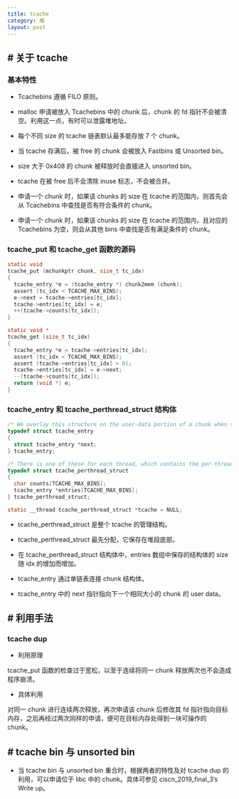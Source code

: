 ```yaml
---
title: tcache
category: 堆
layout: post
---
```


## # 关于 tcache

### 基本特性

- Tcachebins 遵循 FILO 原则。

- malloc 申请被放入 Tcachebins 中的 chunk 后，chunk 的 fd 指针不会被清空。利用这一点，有时可以泄露堆地址。

- 每个不同 size 的 tcache 链表默认最多能存放 7 个 chunk。

- 当 tcache 存满后，被 free 的 chunk 会被放入 Fastbins 或 Unsorted bin。

- size 大于 0x408 的 chunk 被释放时会直接进入 unsorted bin。

- tcache 在被 free 后不会清除 inuse 标志，不会被合并。

- 申请一个 chunk 时，如果该 chunks 的 size 在 tcache 的范围内，则首先会从 Tcachebins 中查找是否有符合条件的 chunk。

- 申请一个 chunk 时，如果该 chunks 的 size 在 tcache 的范围内，且对应的 Tcachebins 为空，则会从其他 bins 中查找是否有满足条件的 chunk。

### tcache_put 和 tcache_get 函数的源码

  ```c
  static void
  tcache_put (mchunkptr chunk, size_t tc_idx)
  {
    tcache_entry *e = (tcache_entry *) chunk2mem (chunk);
    assert (tc_idx < TCACHE_MAX_BINS);
    e->next = tcache->entries[tc_idx];
    tcache->entries[tc_idx] = e;
    ++(tcache->counts[tc_idx]);
  }
  
  static void *
  tcache_get (size_t tc_idx)
  {
    tcache_entry *e = tcache->entries[tc_idx];
    assert (tc_idx < TCACHE_MAX_BINS);
    assert (tcache->entries[tc_idx] > 0);
    tcache->entries[tc_idx] = e->next;
    --(tcache->counts[tc_idx]);
    return (void *) e;
  }
  ```

### tcache_entry 和 tcache_perthread_struct 结构体

```c
/* We overlay this structure on the user-data portion of a chunk when the chunk is stored in the per-thread cache.  */
typedef struct tcache_entry
{
  struct tcache_entry *next;
} tcache_entry;

/* There is one of these for each thread, which contains the per-thread cache (hence "tcache_perthread_struct").  Keeping overall size low is mildly important.  Note that COUNTS and ENTRIES are redundant (we could have just counted the linked list each time), this is for performance reasons.  */
typedef struct tcache_perthread_struct
{
  char counts[TCACHE_MAX_BINS];
  tcache_entry *entries[TCACHE_MAX_BINS];
} tcache_perthread_struct;

static __thread tcache_perthread_struct *tcache = NULL;
```

- tcache_perthread_struct 是整个 tcache 的管理结构。

- tcache_perthread_struct 最先分配，它保存在堆段底部。

- 在 tcache_perthread_struct 结构体中，entries 数组中保存的结构体的 size 随 idx 的增加而增加。

- tcache_entry 通过单链表连接 chunk 结构体。

- tcache_entry 中的 next 指针指向下一个相同大小的 chunk 的 user data。

## # 利用手法

### tcache dup

- 利用原理

 tcache_put 函数的检查过于宽松，以至于连续将同一 chunk 释放两次也不会造成程序崩溃。

- 具体利用

对同一 chunk 进行连续两次释放，再次申请该 chunk 后修改其 fd 指针指向目标内存，之后再经过两次同样的申请，便可在目标内存处得到一块可操作的 chunk。

## # tcache bin 与 unsorted bin

- 当 tcache bin 与 unsorted bin 重合时，根据两者的特性及对 tcache dup 的利用，可以申请位于 libc 中的 chunk。具体可参见 ciscn_2019_final_3’s Write up。